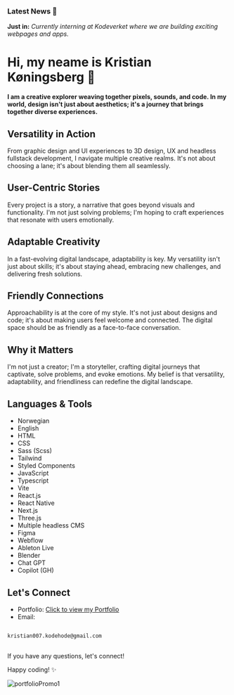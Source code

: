 ### Latest News 📰
**Just in:** *Currently interning at Kodeverket where we are building exciting webpages and apps.*

# Hi, my neame is Kristian Køningsberg 👋

**I am a creative explorer weaving together pixels, sounds, and code. In my world, design isn't just about aesthetics; it's a journey that brings together diverse experiences.**



## Versatility in Action

From graphic design and UI experiences to 3D design, UX and headless fullstack development, I navigate multiple creative realms. It's not about choosing a lane; it's about blending them all seamlessly.



## User-Centric Stories

Every project is a story, a narrative that goes beyond visuals and functionality. I'm not just solving problems; I'm hoping to craft experiences that resonate with users emotionally.



## Adaptable Creativity

In a fast-evolving digital landscape, adaptability is key. My versatility isn't just about skills; it's about staying ahead, embracing new challenges, and delivering fresh solutions.



## Friendly Connections

Approachability is at the core of my style. It's not just about designs and code; it's about making users feel welcome and connected. The digital space should be as friendly as a face-to-face conversation.



## Why it Matters

I'm not just a creator; I'm a storyteller, crafting digital journeys that captivate, solve problems, and evoke emotions. My belief is that versatility, adaptability, and friendliness can redefine the digital landscape.



## Languages & Tools

- Norwegian
- English
- HTML
- CSS
- Sass (Scss)
- Tailwind
- Styled Components
- JavaScript
- Typescript
- Vite
- React.js
- React Native
- Next.js
- Three.js
- Multiple headless CMS
- Figma
- Webflow
- Ableton Live
- Blender
- Chat GPT
- Copilot (GH)



## Let's Connect

- Portfolio: [Click to view my Portfolio](https://kristian-kodehode.github.io/portfolio/)
- Email:
<pre>
<code>
kristian007.kodehode@gmail.com
</code>
</pre>


If you have any questions, let's connect!

Happy coding! ✨


![portfolioPromo1](https://github.com/Kristian-kodehode/Kristian-kodehode/assets/125975980/6f856ad7-1cbc-4ac5-9652-452ccd6f62f9)

